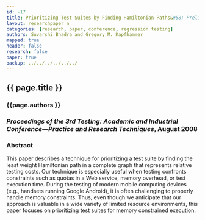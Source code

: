 ```yaml
---
id: -17
title: Prioritizing Test Suites by Finding Hamiltonian Paths&#58; Preliminary Studies and Initial Results
layout: researchpaper_n
categories: [research, paper, conference, regression testing]
authors: Suvarshi Bhadra and Gregory M. Kapfhammer
mapped: true
header: false
research: false
paper: true
backup: ../../../../../../
---
```


## {{ page.title }} [<i class="fa fa-download"></i>]({{site.baseurl}}download/research/papers/taicpart2008-bhadra-kapfhammer.pdf "Download this Paper!")

### {{page.authors }}

### <em>Proceedings of the 3rd Testing: Academic and Industrial Conference&mdash;Practice and Research Techniques</em>, August 2008

### Abstract

This paper describes a technique for prioritizing a test suite by finding the least weight Hamiltonian path in a
complete graph that represents relative testing costs. Our technique is especially useful when testing confronts
constraints such as quotas in a Web service, memory overhead, or test execution time. During the testing of modern
mobile computing devices (e.g., handsets running Google Android), it is often challenging to properly handle memory
constraints. Thus, even though we anticipate that our approach is valuable in a wide variety of limited resource
environments, this paper focuses on prioritizing test suites for memory constrained execution.
